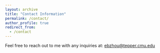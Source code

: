 ```yaml
---
layout: archive
title: "Contact Information"
permalink: /contact/
author_profile: true
redirect_from:
  - /contact
---
```


Feel free to reach out to me with any inquiries at: ebzhou@tepper.cmu.edu